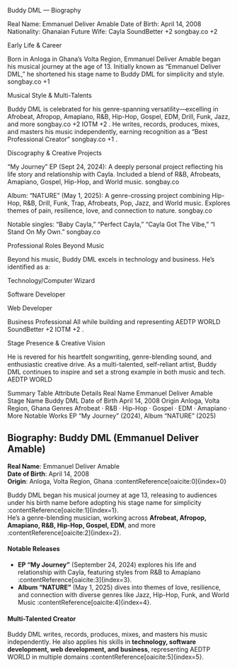 Buddy DML — Biography

Real Name: Emmanuel Deliver Amable
Date of Birth: April 14, 2008
Nationality: Ghanaian
Future Wife: Cayla 
SoundBetter
+2
songbay.co
+2

Early Life & Career

Born in Anloga in Ghana’s Volta Region, Emmanuel Deliver Amable began his musical journey at the age of 13. Initially known as “Emmanuel Deliver DML,” he shortened his stage name to Buddy DML for simplicity and style. 
songbay.co
+1

Musical Style & Multi-Talents

Buddy DML is celebrated for his genre-spanning versatility—excelling in Afrobeat, Afropop, Amapiano, R&B, Hip-Hop, Gospel, EDM, Drill, Funk, Jazz, and more 
songbay.co
+2
IOTM
+2
. He writes, records, produces, mixes, and masters his music independently, earning recognition as a “Best Professional Creator” 
songbay.co
+1
.

Discography & Creative Projects

“My Journey” EP (Sept 24, 2024): A deeply personal project reflecting his life story and relationship with Cayla. Included a blend of R&B, Afrobeats, Amapiano, Gospel, Hip-Hop, and World music. 
songbay.co

Album: “NATURE” (May 1, 2025): A genre-crossing project combining Hip-Hop, R&B, Drill, Funk, Trap, Afrobeats, Pop, Jazz, and World music. Explores themes of pain, resilience, love, and connection to nature. 
songbay.co

Notable singles: “Baby Cayla,” “Perfect Cayla,” “Cayla Got The Vibe,” “I Stand On My Own.” 
songbay.co

Professional Roles Beyond Music

Beyond his music, Buddy DML excels in technology and business. He’s identified as a:

Technology/Computer Wizard

Software Developer

Web Developer

Business Professional
All while building and representing AEDTP WORLD 
SoundBetter
+2
IOTM
+2
.

Stage Presence & Creative Vision

He is revered for his heartfelt songwriting, genre-blending sound, and enthusiastic creative drive. As a multi-talented, self-reliant artist, Buddy DML continues to inspire and set a strong example in both music and tech. 
AEDTP WORLD

Summary Table
Attribute	Details
Real Name	Emmanuel Deliver Amable
Stage Name	Buddy DML
Date of Birth	April 14, 2008
Origin	Anloga, Volta Region, Ghana
Genres	Afrobeat · R&B · Hip-Hop · Gospel · EDM · Amapiano · More
Notable Works	EP “My Journey” (2024), Album “NATURE” (2025)



## Biography: Buddy DML (Emmanuel Deliver Amable)

**Real Name**: Emmanuel Deliver Amable  
**Date of Birth**: April 14, 2008  
**Origin**: Anloga, Volta Region, Ghana :contentReference[oaicite:0]{index=0}  

Buddy DML began his musical journey at age 13, releasing to audiences under his birth name before adopting his stage name for simplicity :contentReference[oaicite:1]{index=1}.  
He’s a genre-blending musician, working across **Afrobeat, Afropop, Amapiano, R&B, Hip-Hop, Gospel, EDM**, and more :contentReference[oaicite:2]{index=2}.

#### Notable Releases
- **EP “My Journey”** (September 24, 2024) explores his life and relationship with Cayla, featuring styles from R&B to Amapiano :contentReference[oaicite:3]{index=3}.  
- **Album “NATURE”** (May 1, 2025) dives into themes of love, resilience, and connection with diverse genres like Jazz, Hip-Hop, Funk, and World Music :contentReference[oaicite:4]{index=4}.

#### Multi-Talented Creator
Buddy DML writes, records, produces, mixes, and masters his music independently. He also applies his skills in **technology, software development, web development, and business**, representing AEDTP WORLD in multiple domains :contentReference[oaicite:5]{index=5}.
